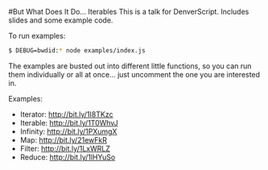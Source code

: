 #But What Does It Do... Iterables
This is a talk for DenverScript. Includes slides and some example code.

To run examples:

```bash
$ DEBUG=bwdid:* node examples/index.js
```

The examples are busted out into different little functions, so you can run
them individually or all at once... just uncomment the one you are interested
in.

Examples:
* Iterator: http://bit.ly/1I8TKzc
* Iterable: http://bit.ly/1T0WhvJ
* Infinity: http://bit.ly/1PXumgX
* Map: http://bit.ly/21ewFkR
* Filter: http://bit.ly/1LxWRLZ
* Reduce: http://bit.ly/1lHYuSo
